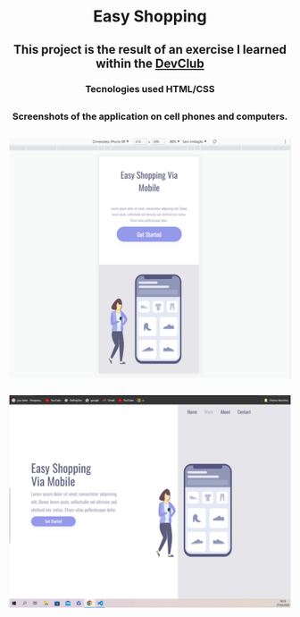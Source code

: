 <h1 align="center"> Easy Shopping</h1>

<h2 align="center"> This project is the result of an exercise I learned within the <a href="https://rodolfomori.com.br/devclub">DevClub</a></h2>

<h3 align="center"> Tecnologies used HTML/CSS<h2>

<h3 align="center"> Screenshots of the application on cell phones and computers.<h2>
<img src="https://raw.githubusercontent.com/Damatta22/Easy-Shopping/6ce020c6e98ceb3e9095ccb50d3642a4d46cb445/assets/Responsivo%20celular.png"/>
<br>
<br>
<img src="https://github.com/Damatta22/Easy-Shopping/blob/main/assets/responsivo%20sem%20aba%20inspect.png?raw=true"/>
